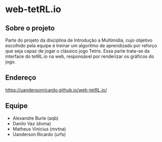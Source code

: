 # web-tetRL.io

## Sobre o projeto
Parte do projeto da disciplina de Introdução a Multimídia, cujo objetivo escolhido pela equipe é treinar um algoritmo de aprendizado por reforço que seja capaz de jogar o clássico jogo Tetris. Essa parte trata-se da interface do tetRL.io na web, responsável por renderizar os gráficos do jogo.

## Endereço
https://uandersonricardo.github.io/web-tetRL.io/

## Equipe
- Alexandre Burle (aqb)
- Danilo Vaz (dvma)
- Matheus Vinícius (mvtna)
- Uanderson Ricardo (urfs)
